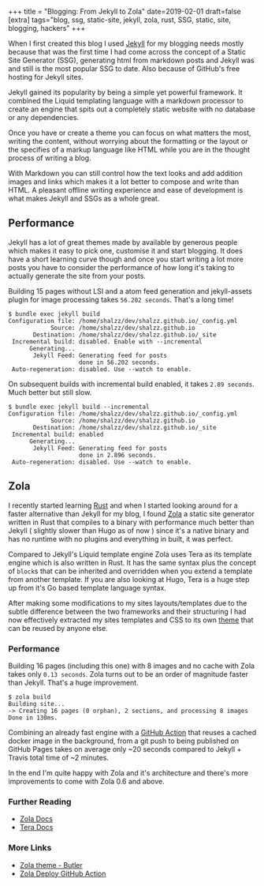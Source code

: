 +++
title = "Blogging: From Jekyll to Zola"
date=2019-02-01
draft=false
[extra]
tags="blog, ssg, static-site, jekyll, zola, rust, SSG, static, site, blogging, hackers"
+++

When I first created this blog I used [Jekyll] for my blogging needs mostly
because that was the first
time I had come across the concept of a Static Site Generator (SSG),
generating html from markdown posts
and Jekyll was and still is the most popular SSG to date. Also because of GitHub's
free hosting for Jekyll sites.

Jekyll gained its popularity by being a simple yet powerful framework.
It combined the Liquid templating language with a markdown processor to create 
an engine that spits out a completely static website with no database or any dependencies.

<!-- more -->

Once you have or create a theme you can focus on what matters the most,
writing the content, without worrying about the formatting or the layout or the
specifies of a markup language like HTML while you are in the thought process
of writing a blog.

With Markdown you can still control how the text looks and add addition images
and links which makes it a lot better to compose and write than HTML.
A pleasant offline writing experience and ease of development 
is what makes Jekyll and SSGs as a whole great.

## Performance

Jekyll has a lot of great themes made by available by generous people which
makes it easy to pick one, customise it and start blogging. It does have
a short learning curve though and once you start writing a lot more posts you have to
consider the performance of how long it's taking to actually generate the site
from your posts.

Building 15 pages without LSI and a atom feed generation and jekyll-assets
plugin for image processing takes `56.202 seconds`. That's a long time!

```
$ bundle exec jekyll build
Configuration file: /home/shalzz/dev/shalzz.github.io/_config.yml
            Source: /home/shalzz/dev/shalzz.github.io
       Destination: /home/shalzz/dev/shalzz.github.io/_site
 Incremental build: disabled. Enable with --incremental
      Generating...
       Jekyll Feed: Generating feed for posts
                    done in 56.202 seconds.
 Auto-regeneration: disabled. Use --watch to enable.
```

On subsequent builds with incremental build enabled, it takes `2.89 seconds`.
Much better but still slow.

```
$ bundle exec jekyll build --incremental
Configuration file: /home/shalzz/dev/shalzz.github.io/_config.yml
            Source: /home/shalzz/dev/shalzz.github.io
       Destination: /home/shalzz/dev/shalzz.github.io/_site
 Incremental build: enabled
      Generating...
       Jekyll Feed: Generating feed for posts
                    done in 2.896 seconds.
 Auto-regeneration: disabled. Use --watch to enable.
```

## Zola

I recently started learning [Rust] and when I started looking around for a faster
alternative than Jekyll for my blog, I found [Zola] a static site generator written
in Rust that compiles to a binary with performance much better
than Jekyll ( slightly slower than Hugo as of now ) since it's a native binary
and has no runtime with no plugins and everything in built, it was perfect. 

Compared to Jekyll's Liquid template engine Zola uses Tera
as its template engine which is also written in Rust.
It has the same syntax plus the concept of `block`s that
can be inherited and overridden when you
extend a template from another template. If you are also looking at Hugo, Tera is a huge
step up from it's Go based template language syntax.

After making some modifications to my sites layouts/templates due to the subtle
difference between the two frameworks and their structuring I had now effectively
extracted my sites templates and CSS to its own [theme][1] that can be reused by anyone else.

### Performance

Building 16 pages (including this one) with 8 images and no cache with Zola
takes only `0.13 seconds`.
Zola turns out to be an order of magnitude faster than Jekyll. That's a huge improvement.

```
$ zola build
Building site...
-> Creating 16 pages (0 orphan), 2 sections, and processing 8 images
Done in 130ms.
```

Combining an already fast engine with a [GitHub Action][2] that reuses a cached docker image
in the background, from a git push to being published on GitHub Pages takes on
average only ~20 seconds compared to Jekyll + Travis total time of ~2 minutes.

In the end I'm quite happy with Zola and it's architecture and there's more improvements
to come with Zola 0.6 and above.

### Further Reading

 * [Zola Docs](https://www.getzola.org/documentation/getting-started/installation/)
 * [Tera Docs](https://tera.netlify.com/docs/templates/#templates)

### More Links

 * [Zola theme - Butler][1]
 * [Zola Deploy GitHub Action](http://github.com/shalzz/zola-deploy-action)

[Jekyll]: https://jekyllrb.com
[Rust]: https://rust-lang.org
[Zola]: https://getzola.org
[1]: https://github.com/shalzz/butler
[2]: https://github.com/features/actions

